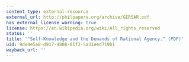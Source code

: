 ```yaml
---
content_type: external-resource
external_url: http://philpapers.org/archive/GERSAR.pdf
has_external_license_warning: true
license: https://en.wikipedia.org/wiki/All_rights_reserved
status: ''
title: '"Self-Knowledge and the Demands of Rational Agency." (PDF)'
uid: 9de4e5a8-d917-4808-81f3-5a31eed719b1
wayback_url: ''
---
```

